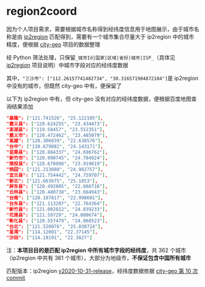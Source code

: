 # region2coord

因为个人项目需求，需要根据城市名称得到经纬度信息用于地图展示，由于城市名称是由 [ip2region](https://github.com/lionsoul2014/ip2region) 匹配得到，需要有一个城市集合尽量大于 ip2region 中的城市精度，便根据 [city-geo](https://github.com/88250/city-geo) 项目的数据整理

经 Python 筛法处理，只保留`_城市Id|国家|区域|省份|城市|ISP_`（具体见 [ip2region](https://github.com/lionsoul2014/ip2region) 项目说明）中城市字段对应的经纬度数据

其中，`"三沙市": ["112.26157741482734", "30.316571904872184"]`是 ip2region 中没有的城市，但既然 city-geo 中有，便保留了

以下为 ip2region 中有，但 city-geo 没有对应的经纬度数据，便根据百度地图查询结果添加

```json
"基隆": ["121.741526", "25.122105"],
"嘉义县": ["120.624255", "23.434473"],
"澎湖县": ["119.58457", "23.552351"],
"嘉义市": ["120.472462", "23.485079"],
"高雄": ["120.306839", "22.630576"],
"台中": ["120.679882", "24.143171"],
"苗栗县": ["120.884337", "24.696762"],
"新竹市": ["120.990745", "24.784924"],
"南投县": ["120.670008", "23.919619"],
"桃园": ["121.213608", "24.982757"],
"宜兰县": ["121.754442", "24.759707"],
"新北": ["121.663675", "25.1853"],
"屏东县": ["120.492005", "22.666716"],
"云林县": ["120.480738", "23.664943"],
"台南": ["120.187817", "22.998601"],
"台东县": ["121.113207", "22.764364"],
"新竹县": ["121.002012", "24.839233"],
"花莲县": ["121.59729", "24.000674"],
"彰化县": ["120.557479", "24.068523"],
"台北": ["121.520076", "25.030724"],
"荃湾": ["114.12001", "22.37145"],
"沙田": ["114.19191", "22.3827"]
```

注：**本项目目的是匹配 ip2region 中所有城市字段的经纬度**，共 362 个城市（ip2region 中共有 361 个城市），大部分为地级市，**不保证包含中国所有城市**

匹配版本：ip2region [v2020-10-31-release](https://github.com/lionsoul2014/ip2region/releases/tag/v2020-10-31-release)，经纬度数据依据 [city-geo 第 10 次 commit](https://github.com/88250/city-geo/commit/0e7cb877cb75f4767a81d51c5921de33aacc8089)